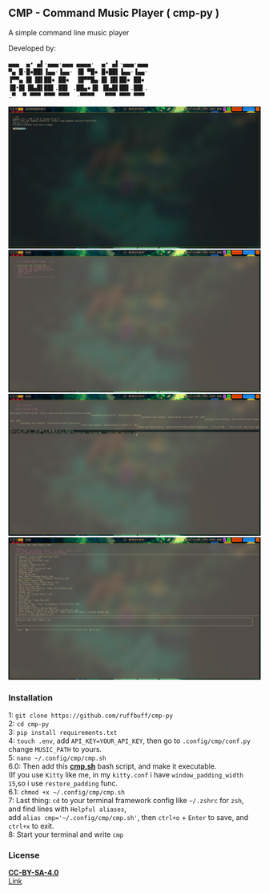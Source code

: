## CMP - Command Music Player ( cmp-py )
A simple command line music player

Developed by:
```shell
▄▄▄  ▄• ▄▌·▄▄▄·▄▄▄ ▄▄▄▄·  ▄• ▄▌·▄▄▄·▄▄▄
▀▄ █·█▪██▌▐▄▄·▐▄▄· ▐█ ▀█▪ █▪██▌▐▄▄·▐▄▄·
▐▀▀▄ █▌▐█▌██▪ ██▪  ▐█▀▀█▄ █▌▐█▌██▪ ██▪ 
▐█•█▌▐█▄█▌██▌.██▌ .██▄▪▐█ ▐█▄█▌██▌.██▌.
.▀  ▀ ▀▀▀ ▀▀▀ ▀▀▀  ·▀▀▀▀   ▀▀▀ ▀▀▀ ▀▀▀ 
```
![Sneak-peek0](images/image0.png)<br/>
![Sneak-peek1](images/image1.png)<br/>
![Sneak-peek2](images/image2.png)<br/>
![Sneak-peek3](images/image3.png)<br/>
### Installation
1: `git clone https://github.com/ruffbuff/cmp-py`<br/>
2: `cd cmp-py`<br/>
3: `pip install requirements.txt`<br/>
4: `touch .env`, add `API_KEY=YOUR_API_KEY`, then go to `.config/cmp/conf.py` change `MUSIC_PATH` to yours.<br/>
5: `nano ~/.config/cmp/cmp.sh`<br/>
6.0: Then add this **[cmp.sh](.config/cmp/cmp.sh)** bash script, and make it executable.<br/>
(If you use `Kitty` like me, in my `kitty.conf` i have `window_padding_width 15`,so i use `restore_padding` func.<br/>
6.1: `chmod +x ~/.config/cmp/cmp.sh`<br/>
7: Last thing: `cd` to your terminal framework config like `~/.zshrc` for `zsh`,<br/> and find lines with `Helpful aliases`,<br/> add `alias cmp='~/.config/cmp/cmp.sh'`, then `ctrl+o` + `Enter` to save, and `ctrl+x` to exit.<br/>
8: Start your terminal and write `cmp`<br/>
### License
**[CC-BY-SA-4.0](LICENSE)**<br/>
[Link](https://choosealicense.com/licenses/cc-by-sa-4.0/#)
